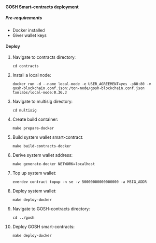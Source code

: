 #### GOSH Smart-contracts deployment

##### Pre-requirements
- Docker installed
- Giver wallet keys 

#### Deploy

1. Navigate to contracts directory:
    ```
    cd contracts
    ```
2. Install a local node:
    ```
    docker run -d --name local-node -e USER_AGREEMENT=yes -p80:80 -v gosh-blockchain.conf.json:/ton-node/gosh-blockchain.conf.json tonlabs/local-node:0.36.3
    ```
3. Navigate to multisig directory:
    ```
    cd multisig
    ```
4. Create build container:
    ```
    make prepare-docker
    ```
5. Build system wallet smart-contract:
    ```
    make build-contracts-docker
    ```
6. Derive system wallet address:
    ```
    make generate-docker NETWORK=localhost
    ```
7. Top up system wallet:
    ```
    everdev contract topup -n se -v 50000000000000000 -a MSIG_ADDR
    ```
8. Deploy system wallet:
    ```
    make deploy-docker
    ````
9. Navigate to GOSH-contracts directory:
    ```
    cd ../gosh
    ```
10. Deploy GOSH smart-contracts:
    ```
    make deploy-docker
    ```
    